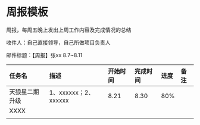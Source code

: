 # 周报模板

周报，每周五晚上发出上周工作内容及完成情况的总结

收件人：自己直接领导，自己所做项目负责人

邮件标题：【周报】张xx 8.7~8.11

| 任务名 | 描述 | 开始时间 | 完成时间 | 进度 | 备注 |
| :--- | :--- | :--- | :--- | :--- | :--- |
| 天狼星二期升级 | 1、xxxxxx；2、xxxxxx | 8.21 | 8.30 | 80% |  |
| XXXX |  |  |  |  |  |
|  |  |  |  |  |  |





